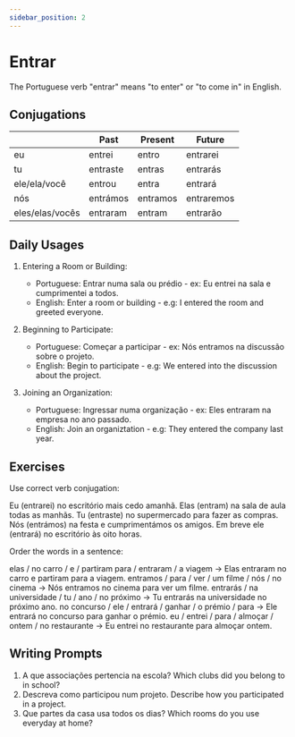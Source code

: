 ```yaml
---
sidebar_position: 2
---
```


# Entrar

The Portuguese verb "entrar" means "to enter" or "to come in" in English.

## Conjugations

|                 | Past     | Present  | Future     |
| --------------- | -------- | -------- | ---------- |
| eu              | entrei   | entro    | entrarei   |
| tu              | entraste | entras   | entrarás   |
| ele/ela/você    | entrou   | entra    | entrará    |
| nós             | entrámos | entramos | entraremos |
| eles/elas/vocês | entraram | entram   | entrarão   |

## Daily Usages

1. Entering a Room or Building:

   - Portuguese: Entrar numa sala ou prédio - ex: Eu entrei na sala e cumprimentei a todos.
   - English: Enter a room or building - e.g: I entered the room and greeted everyone.

2. Beginning to Participate:

   - Portuguese: Começar a participar - ex: Nós entramos na discussão sobre o projeto.
   - English: Begin to participate - e.g: We entered into the discussion about the project.

3. Joining an Organization:

   - Portuguese: Ingressar numa organização - ex: Eles entraram na empresa no ano passado.
   - English: Join an organiztation - e.g: They entered the company last year.

## Exercises

Use correct verb conjugation:

Eu (entrarei) no escritório mais cedo amanhã.
Elas (entram) na sala de aula todas as manhãs.
Tu (entraste) no supermercado para fazer as compras.
Nós (entrámos) na festa e cumprimentámos os amigos.
Em breve ele (entrará) no escritório às oito horas.

Order the words in a sentence:

elas / no carro / e / partiram para / entraram / a viagem -> Elas entraram no carro e partiram para a viagem.
entramos / para / ver / um filme / nós / no cinema -> Nós entramos no cinema para ver um filme.
entrarás / na universidade / tu / ano / no próximo -> Tu entrarás na universidade no próximo ano.
no concurso / ele / entrará / ganhar / o prémio / para -> Ele entrará no concurso para ganhar o prémio.
eu / entrei / para / almoçar / ontem / no restaurante -> Eu entrei no restaurante para almoçar ontem.

## Writing Prompts

1. A que associações pertencia na escola? Which clubs did you belong to in school?
2. Descreva como participou num projeto. Describe how you participated in a project.
3. Que partes da casa usa todos os dias? Which rooms do you use everyday at home?
